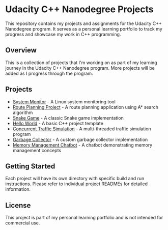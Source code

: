 # Udacity C++ Nanodegree Projects

This repository contains my projects and assignments for the Udacity C++ Nanodegree program. It serves as a personal learning portfolio to track my progress and showcase my work in C++ programming.

## Overview

This is a collection of projects that I'm working on as part of my learning journey in the Udacity C++ Nanodegree program. More projects will be added as I progress through the program.

## Projects

- [System Monitor](CppND-System-Monitor/) - A Linux system monitoring tool
- [Route Planning Project](CppND-Route-Planning-Project/) - A route planning application using A* search algorithm
- [Snake Game](CppND-Capstone-Snake-Game/) - A classic Snake game implementation
- [Hello World](CppND-Capstone-Hello-World/) - A basic C++ project template
- [Concurrent Traffic Simulation](CppND-Program-a-Concurrent-Traffic-Simulation/) - A multi-threaded traffic simulation program
- [Garbage Collector](CppND-Garbage-Collector/) - A custom garbage collector implementation
- [Memory Management Chatbot](CppND-Memory-Management-Chatbot/) - A chatbot demonstrating memory management concepts

## Getting Started

Each project will have its own directory with specific build and run instructions. Please refer to individual project READMEs for detailed information.

## License

This project is part of my personal learning portfolio and is not intended for commercial use.
